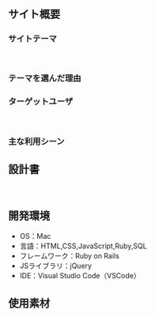 # <!--Car Maintenance Logs-->
<!--​READMEを作成する際は、項目内の【補足説明】は削除して完成させてください。-->
## サイト概要
### サイトテーマ
<!-- 使用したメンテナンス商品を検索したり、自分で使用した商品のレビューを投稿できるコミュニティサイト -->
​
### テーマを選んだ理由
<!-- 自身が学生で整備の時期や必要な工具・手順がわからなかった時にあったらいいなと思ったので、初めて整備をしたりする人の助けになればと思いこのテーマにしました。 -->


### ターゲットユーザ
<!-- - これから整備を始めようとする人 -->
<!-- - これから整備を学ぶ学生や初心者 -->
<!-- - メンテナンス時期をよく忘れてしまう人 -->
<!-- - メンテナンス時期がよくわからない人  -->
<!-- - 作業手順がわからない人、自身がない人 -->
<!-- - 時短作業を知りたい人 -->
​
### 主な利用シーン
<!-- - メンテナンス時期を忘れてしまったとき -->
<!-- - メンテナンスの手順や金額、作業時間を知りたいとき -->
<!-- - 自分がメンテナンスをしたときの感想等を投稿するとき -->

## 設計書
<!-- 後ほど作成予定 -->
​
## 開発環境
- OS：Mac
- 言語：HTML,CSS,JavaScript,Ruby,SQL
- フレームワーク：Ruby on Rails
- JSライブラリ：jQuery
- IDE：Visual Studio Code（VSCode）
​
## 使用素材
<!-- - 外部サービスの画像素材・音声素材を使用した場合は、必ずサービス名とURLを明記してください。 -->
<!-- - アプリケーションの実装に使用したgem/bootstrapのリファレンスなどの記載は不要です。 -->
<!-- - 使用しない場合は、使用素材の項目をREADMEから削除してください。 -->
<!-- - 架空の団体・題材を前提にポートフォリオを制作する場合、下記のテンプレートを当項目内に記載しましょう。 -->
<!-- 【テンプレート】 -->
<!-- 著作権を考慮し、架空のデータを扱う予定です。 -->
<!-- なお今後、実在するデータを利用する際には、事前に著作権保持者と契約# CM_Logs
